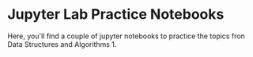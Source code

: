 # Jupyter Lab Practice Notebooks

Here, you'll find a couple of jupyter notebooks to practice the topics fron Data Structures and Algorithms 1.
